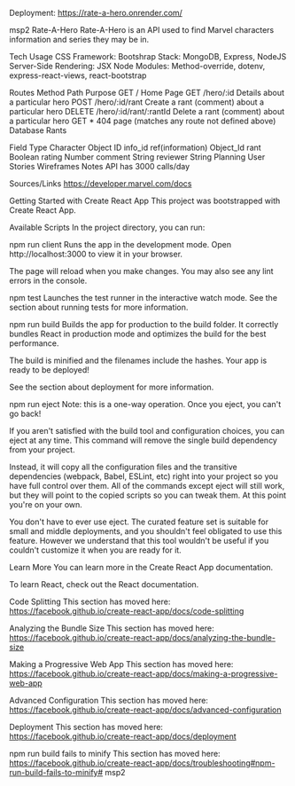 Deployment:
https://rate-a-hero.onrender.com/

msp2 Rate-A-Hero
Rate-A-Hero is an API used to find Marvel characters information and series they may be in.

Tech Usage
CSS Framework: Bootshrap Stack: MongoDB, Express, NodeJS Server-Side Rendering: JSX Node Modules: Method-override, dotenv, express-react-views, react-bootstrap

Routes
Method	Path	Purpose
GET	/	Home Page
GET	/hero/:id	Details about a particular hero
POST	/hero/:id/rant	Create a rant (comment) about a particular hero
DELETE	/hero/:id/rant/:rantId	Delete a rant (comment) about a particular hero
GET	*	404 page (matches any route not defined above)
Database
Rants

Field	Type
Character	Object ID
info_id	ref(information) Object_Id
rant	Boolean
rating	Number
comment	String
reviewer	String
Planning
User Stories
Wireframes
Notes
API has 3000 calls/day

Sources/Links
https://developer.marvel.com/docs

Getting Started with Create React App
This project was bootstrapped with Create React App.

Available Scripts
In the project directory, you can run:

npm run client
Runs the app in the development mode.
Open http://localhost:3000 to view it in your browser.

The page will reload when you make changes.
You may also see any lint errors in the console.

npm test
Launches the test runner in the interactive watch mode.
See the section about running tests for more information.

npm run build
Builds the app for production to the build folder.
It correctly bundles React in production mode and optimizes the build for the best performance.

The build is minified and the filenames include the hashes.
Your app is ready to be deployed!

See the section about deployment for more information.

npm run eject
Note: this is a one-way operation. Once you eject, you can't go back!

If you aren't satisfied with the build tool and configuration choices, you can eject at any time. This command will remove the single build dependency from your project.

Instead, it will copy all the configuration files and the transitive dependencies (webpack, Babel, ESLint, etc) right into your project so you have full control over them. All of the commands except eject will still work, but they will point to the copied scripts so you can tweak them. At this point you're on your own.

You don't have to ever use eject. The curated feature set is suitable for small and middle deployments, and you shouldn't feel obligated to use this feature. However we understand that this tool wouldn't be useful if you couldn't customize it when you are ready for it.

Learn More
You can learn more in the Create React App documentation.

To learn React, check out the React documentation.

Code Splitting
This section has moved here: https://facebook.github.io/create-react-app/docs/code-splitting

Analyzing the Bundle Size
This section has moved here: https://facebook.github.io/create-react-app/docs/analyzing-the-bundle-size

Making a Progressive Web App
This section has moved here: https://facebook.github.io/create-react-app/docs/making-a-progressive-web-app

Advanced Configuration
This section has moved here: https://facebook.github.io/create-react-app/docs/advanced-configuration

Deployment
This section has moved here: https://facebook.github.io/create-react-app/docs/deployment

npm run build fails to minify
This section has moved here: https://facebook.github.io/create-react-app/docs/troubleshooting#npm-run-build-fails-to-minify# msp2
